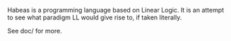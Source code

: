
Habeas is a programming language based on Linear Logic.
It is an attempt to see what paradigm LL would give rise to, if taken literally.

See doc/ for more.

